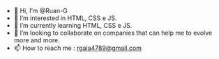 - 👋 Hi, I’m @Ruan-G
- 👀 I’m interested in  HTML, CSS e JS.
- 🌱 I’m currently learning  HTML, CSS e JS.
- 💞️ I’m looking to collaborate on companies that can help me to evolve more and more.
- 📫 How to reach me : rgaia4789@gmail.com

<!---
Ruan-G/Ruan-G is a ✨ special ✨ repository because its `README.md` (this file) appears on your GitHub profile.
You can click the Preview link to take a look at your changes.
--->
